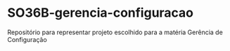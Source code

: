 # SO36B-gerencia-configuracao
Repositório para representar projeto escolhido para a matéria Gerência de Configuração
